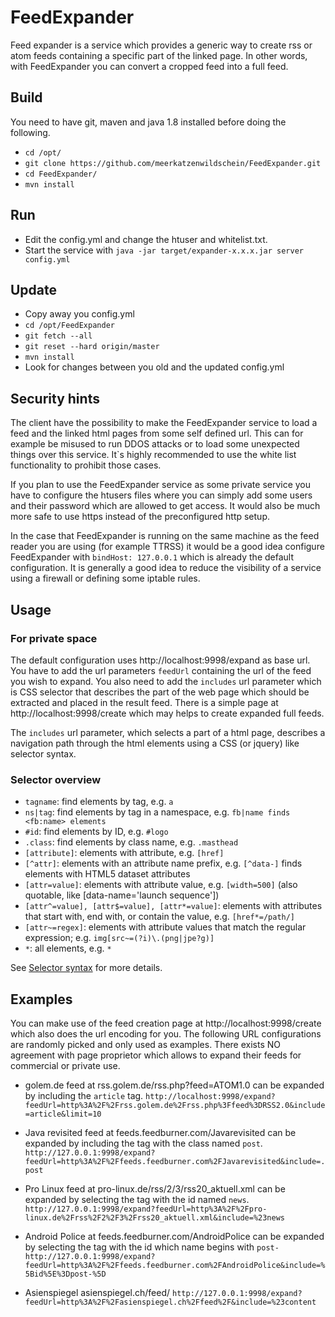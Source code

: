# FeedExpander
Feed expander is a service which provides a generic way to create rss or atom feeds containing a specific part of the linked page. In other words, with FeedExpander you can convert a cropped feed into a full feed.  

## Build
You need to have git, maven and java 1.8 installed before doing the following.
  * `cd /opt/`
  * `git clone https://github.com/meerkatzenwildschein/FeedExpander.git` 
  * `cd FeedExpander/` 
  * `mvn install` 

## Run
 * Edit the config.yml and change the htuser and whitelist.txt. 
 * Start the service with `java -jar target/expander-x.x.x.jar server config.yml`
 
## Update
  * Copy away you config.yml
  * `cd /opt/FeedExpander`
  * `git fetch --all`
  * `git reset --hard origin/master`
  * `mvn install`
  * Look for changes between you old and the updated config.yml

## Security hints
  The client have the possibility to make the FeedExpander service to load a feed and the linked html pages from some self defined url. This can for example be misused to run DDOS attacks or to load some unexpected things over this service. It`s highly recommended to use the white list functionality to prohibit those cases.
  
  If you plan to use the FeedExpander service as some private service you have to configure the htusers files where you can simply add some users and their password which are allowed to get access. It would also be much more safe to use https instead of the preconfigured http setup.
  
  In the case that FeedExpander is running on the same machine as the feed reader you are using (for example TTRSS) it would be a good idea configure FeedExpander with `bindHost: 127.0.0.1` which is already the default configuration. 
It is generally a good idea to reduce the visibility of a service using a firewall or defining some iptable rules.  
  
## Usage
### For private space
  The default configuration uses http://localhost:9998/expand as base url. You have to add the url parameters `feedUrl` containing the url of the feed you wish to expand. You also need to add the `includes` url parameter which is CSS selector that describes the part of the web page which should be extracted and placed in the result feed. There is a simple page at http://localhost:9998/create which may helps to create expanded full feeds.
  
  The `includes` url parameter, which selects a part of a html page, describes a navigation path through the
  html elements using a CSS (or jquery) like selector syntax.
  
  
### Selector overview
  - `tagname`: find elements by tag, e.g. `a`
  - `ns|tag`: find elements by tag in a namespace, e.g. `fb|name finds <fb:name> elements`
  - `#id`: find elements by ID, e.g. `#logo`
  - `.class`: find elements by class name, e.g. `.masthead`
  - `[attribute]`: elements with attribute, e.g. `[href]`
  - `[^attr]`: elements with an attribute name prefix, e.g. `[^data-]` finds elements with HTML5 dataset attributes
  - `[attr=value]`: elements with attribute value, e.g. `[width=500]` (also quotable, like [data-name='launch sequence'])
  - `[attr^=value], [attr$=value], [attr*=value]`: elements with attributes that start with, end with, or contain the value, e.g. `[href*=/path/]`
  - `[attr~=regex]`: elements with attribute values that match the regular expression; e.g. `img[src~=(?i)\.(png|jpe?g)]`
  - `*`: all elements, e.g. `*`
  
  See [Selector syntax](https://jsoup.org/apidocs/org/jsoup/select/Selector.html) for more details.
  
## Examples
  You can make use of the feed creation page at http://localhost:9998/create which also does the url encoding for you. The following URL configurations are randomly picked and only used as examples. There exists NO agreement with page proprietor which allows to expand their feeds for commercial or private use. 

  * golem.de feed at rss.golem.de/rss.php?feed=ATOM1.0 can be expanded by including the `article` tag.
  `http://localhost:9998/expand?feedUrl=http%3A%2F%2Frss.golem.de%2Frss.php%3Ffeed%3DRSS2.0&include=article&limit=10`  
    
  * Java revisited feed at feeds.feedburner.com/Javarevisited can be expanded by including the tag with the class named `post`.
  `http://127.0.0.1:9998/expand?feedUrl=http%3A%2F%2Ffeeds.feedburner.com%2FJavarevisited&include=.post`
  
  * Pro Linux feed at pro-linux.de/rss/2/3/rss20_aktuell.xml can be expanded by selecting the tag with the id named `news`.
  `http://127.0.0.1:9998/expand?feedUrl=http%3A%2F%2Fpro-linux.de%2Frss%2F2%2F3%2Frss20_aktuell.xml&include=%23news`
  
  * Android Police at feeds.feedburner.com/AndroidPolice can be expanded by selecting the tag with the id which name begins with `post-`
  `http://127.0.0.1:9998/expand?feedUrl=http%3A%2F%2Ffeeds.feedburner.com%2FAndroidPolice&include=%5Bid%5E%3Dpost-%5D`
  
  * Asienspiegel asienspiegel.ch/feed/
  `http://127.0.0.1:9998/expand?feedUrl=http%3A%2F%2Fasienspiegel.ch%2Ffeed%2F&include=%23content`
  